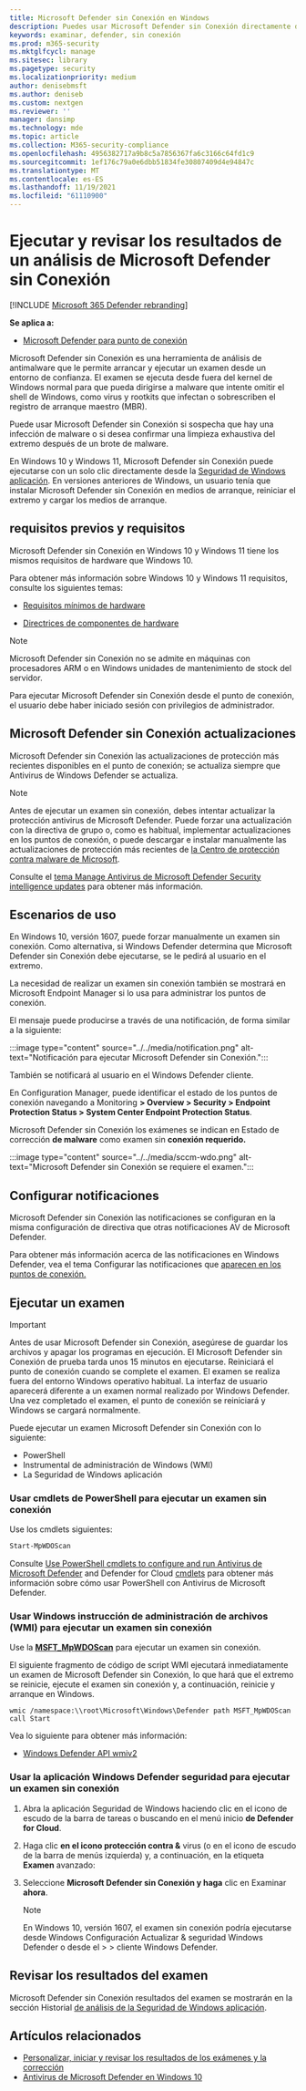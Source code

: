 ```yaml
---
title: Microsoft Defender sin Conexión en Windows
description: Puedes usar Microsoft Defender sin Conexión directamente desde la Antivirus de Windows Defender aplicación. También puede administrar cómo se implementa en la red.
keywords: examinar, defender, sin conexión
ms.prod: m365-security
ms.mktglfcycl: manage
ms.sitesec: library
ms.pagetype: security
ms.localizationpriority: medium
author: denisebmsft
ms.author: deniseb
ms.custom: nextgen
ms.reviewer: ''
manager: dansimp
ms.technology: mde
ms.topic: article
ms.collection: M365-security-compliance
ms.openlocfilehash: 4956382717a9b8c5a7856367fa6c3166c64fd1c9
ms.sourcegitcommit: 1ef176c79a0e6dbb51834fe30807409d4e94847c
ms.translationtype: MT
ms.contentlocale: es-ES
ms.lasthandoff: 11/19/2021
ms.locfileid: "61110900"
---
```

# <a name="run-and-review-the-results-of-a-microsoft-defender-offline-scan"></a>Ejecutar y revisar los resultados de un análisis de Microsoft Defender sin Conexión

[!INCLUDE [Microsoft 365 Defender rebranding](../../includes/microsoft-defender.md)]


**Se aplica a:**

- [Microsoft Defender para punto de conexión](/microsoft-365/security/defender-endpoint/)

Microsoft Defender sin Conexión es una herramienta de análisis de antimalware que le permite arrancar y ejecutar un examen desde un entorno de confianza. El examen se ejecuta desde fuera del kernel de Windows normal para que pueda dirigirse a malware que intente omitir el shell de Windows, como virus y rootkits que infectan o sobrescriben el registro de arranque maestro (MBR).

Puede usar Microsoft Defender sin Conexión si sospecha que hay una infección de malware o si desea confirmar una limpieza exhaustiva del extremo después de un brote de malware.

En Windows 10 y Windows 11, Microsoft Defender sin Conexión puede ejecutarse con un solo clic directamente desde la [Seguridad de Windows aplicación](microsoft-defender-security-center-antivirus.md). En versiones anteriores de Windows, un usuario tenía que instalar Microsoft Defender sin Conexión en medios de arranque, reiniciar el extremo y cargar los medios de arranque.

## <a name="prerequisites-and-requirements"></a>requisitos previos y requisitos

Microsoft Defender sin Conexión en Windows 10 y Windows 11 tiene los mismos requisitos de hardware que Windows 10.

Para obtener más información sobre Windows 10 y Windows 11 requisitos, consulte los siguientes temas:

- [Requisitos mínimos de hardware](/windows-hardware/design/minimum/minimum-hardware-requirements-overview)

- [Directrices de componentes de hardware](/windows-hardware/design/component-guidelines/components)

> [!NOTE]
> Microsoft Defender sin Conexión no se admite en máquinas con procesadores ARM o en Windows unidades de mantenimiento de stock del servidor.

Para ejecutar Microsoft Defender sin Conexión desde el punto de conexión, el usuario debe haber iniciado sesión con privilegios de administrador.

## <a name="microsoft-defender-offline-updates"></a>Microsoft Defender sin Conexión actualizaciones

Microsoft Defender sin Conexión las actualizaciones de protección más recientes disponibles en el punto de conexión; se actualiza siempre que Antivirus de Windows Defender se actualiza.

> [!NOTE]
> Antes de ejecutar un examen sin conexión, debes intentar actualizar la protección antivirus de Microsoft Defender. Puede forzar una actualización con la directiva de grupo o, como es habitual, implementar actualizaciones en los puntos de conexión, o puede descargar e instalar manualmente las actualizaciones de protección más recientes de [la Centro de protección contra malware de Microsoft](https://www.microsoft.com/security/portal/definitions/adl.aspx).

Consulte el [tema Manage Antivirus de Microsoft Defender Security intelligence updates](manage-protection-updates-microsoft-defender-antivirus.md) para obtener más información.

## <a name="usage-scenarios"></a>Escenarios de uso

En Windows 10, versión 1607, puede forzar manualmente un examen sin conexión. Como alternativa, si Windows Defender determina que Microsoft Defender sin Conexión debe ejecutarse, se le pedirá al usuario en el extremo.

La necesidad de realizar un examen sin conexión también se mostrará en Microsoft Endpoint Manager si lo usa para administrar los puntos de conexión.

El mensaje puede producirse a través de una notificación, de forma similar a la siguiente:

:::image type="content" source="../../media/notification.png" alt-text="Notificación para ejecutar Microsoft Defender sin Conexión.":::

También se notificará al usuario en el Windows Defender cliente.

En Configuration Manager, puede identificar el estado de los puntos de conexión navegando a Monitoring **> Overview > Security > Endpoint Protection Status > System Center Endpoint Protection Status**.

Microsoft Defender sin Conexión los exámenes se indican en Estado de corrección **de malware** como examen sin **conexión requerido.**

:::image type="content" source="../../media/sccm-wdo.png" alt-text="Microsoft Defender sin Conexión se requiere el examen.":::

## <a name="configure-notifications"></a>Configurar notificaciones

Microsoft Defender sin Conexión las notificaciones se configuran en la misma configuración de directiva que otras notificaciones AV de Microsoft Defender.

Para obtener más información acerca de las notificaciones en Windows Defender, vea el tema Configurar las notificaciones que [aparecen en los puntos de conexión.](configure-notifications-microsoft-defender-antivirus.md)

## <a name="run-a-scan"></a>Ejecutar un examen

> [!IMPORTANT]
> Antes de usar Microsoft Defender sin Conexión, asegúrese de guardar los archivos y apagar los programas en ejecución. El Microsoft Defender sin Conexión de prueba tarda unos 15 minutos en ejecutarse. Reiniciará el punto de conexión cuando se complete el examen. El examen se realiza fuera del entorno Windows operativo habitual. La interfaz de usuario aparecerá diferente a un examen normal realizado por Windows Defender. Una vez completado el examen, el punto de conexión se reiniciará y Windows se cargará normalmente.

Puede ejecutar un examen Microsoft Defender sin Conexión con lo siguiente:

- PowerShell
- Instrumental de administración de Windows (WMI)
- La Seguridad de Windows aplicación



### <a name="use-powershell-cmdlets-to-run-an-offline-scan"></a>Usar cmdlets de PowerShell para ejecutar un examen sin conexión

Use los cmdlets siguientes:

```PowerShell
Start-MpWDOScan
```

Consulte [Use PowerShell cmdlets to configure and run Antivirus de Microsoft Defender](use-powershell-cmdlets-microsoft-defender-antivirus.md) and Defender for Cloud [cmdlets](/powershell/module/defender/) para obtener más información sobre cómo usar PowerShell con Antivirus de Microsoft Defender.

### <a name="use-windows-management-instruction-wmi-to-run-an-offline-scan"></a>Usar Windows instrucción de administración de archivos (WMI) para ejecutar un examen sin conexión

Use la [**MSFT_MpWDOScan**](/previous-versions/windows/desktop/legacy/dn455323(v=vs.85)) para ejecutar un examen sin conexión.

El siguiente fragmento de código de script WMI ejecutará inmediatamente un examen de Microsoft Defender sin Conexión, lo que hará que el extremo se reinicie, ejecute el examen sin conexión y, a continuación, reinicie y arranque en Windows.

```console
wmic /namespace:\\root\Microsoft\Windows\Defender path MSFT_MpWDOScan call Start
```

Vea lo siguiente para obtener más información:

- [Windows Defender API wmiv2](/previous-versions/windows/desktop/defender/windows-defender-wmiv2-apis-portal)

### <a name="use-the-windows-defender-security-app-to-run-an-offline-scan"></a>Usar la aplicación Windows Defender seguridad para ejecutar un examen sin conexión

1. Abra la aplicación Seguridad de Windows haciendo clic en el icono de escudo de la barra de tareas o buscando en el menú inicio **de Defender for Cloud**.

2. Haga clic **en el icono protección contra &** virus (o en el icono de escudo de la barra de menús izquierda) y, a continuación, en la etiqueta **Examen** avanzado:

3. Seleccione **Microsoft Defender sin Conexión y haga** clic en Examinar **ahora**.

    > [!NOTE]
    > En Windows 10, versión 1607, el examen sin conexión  podría ejecutarse desde Windows Configuración Actualizar & seguridad Windows Defender o desde el \>  \>  cliente Windows Defender.

## <a name="review-scan-results"></a>Revisar los resultados del examen

Microsoft Defender sin Conexión resultados del examen se mostrarán en la sección Historial [de análisis de la Seguridad de Windows aplicación](microsoft-defender-security-center-antivirus.md).

## <a name="related-articles"></a>Artículos relacionados

- [Personalizar, iniciar y revisar los resultados de los exámenes y la corrección](customize-run-review-remediate-scans-microsoft-defender-antivirus.md)
- [Antivirus de Microsoft Defender en Windows 10](microsoft-defender-antivirus-in-windows-10.md)

